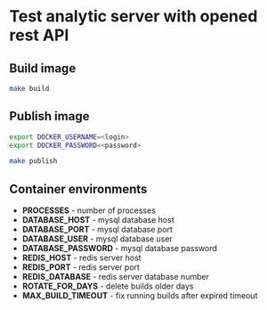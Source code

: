Test analytic server with opened rest API
=========================================


Build image
-----------

```bash
make build
```

Publish image
-------------

```bash
export DOCKER_USERNAME=<login>
export DOCKER_PASSWORD=<password>

make publish
```

Container environments
----------------------

* **PROCESSES** - number of processes
* **DATABASE_HOST** - mysql database host
* **DATABASE_PORT** - mysql database port
* **DATABASE_USER** - mysql database user
* **DATABASE_PASSWORD** - mysql database password
* **REDIS_HOST** - redis server host
* **REDIS_PORT** - redis server port
* **REDIS_DATABASE** - redis server database number
* **ROTATE_FOR_DAYS** - delete builds older days
* **MAX_BUILD_TIMEOUT** - fix running builds after expired timeout

